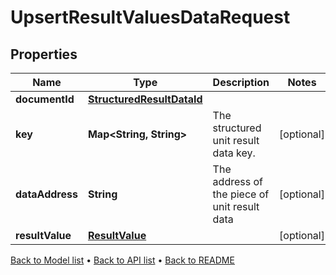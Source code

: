 

# UpsertResultValuesDataRequest


## Properties

| Name | Type | Description | Notes |
|------------ | ------------- | ------------- | -------------|
|**documentId** | [**StructuredResultDataId**](StructuredResultDataId.md) |  |  |
|**key** | **Map&lt;String, String&gt;** | The structured unit result data key. |  [optional] |
|**dataAddress** | **String** | The address of the piece of unit result data |  [optional] |
|**resultValue** | [**ResultValue**](ResultValue.md) |  |  [optional] |



[Back to Model list](../README.md#documentation-for-models) &#8226; [Back to API list](../README.md#documentation-for-api-endpoints) &#8226; [Back to README](../README.md)


